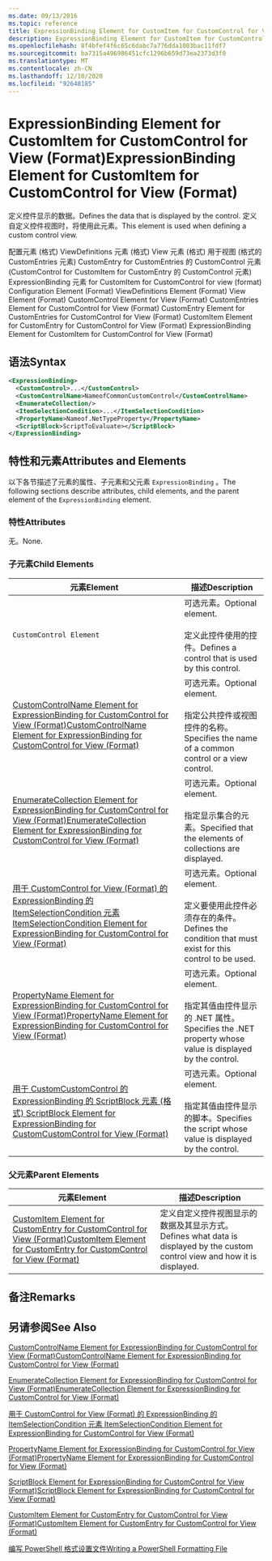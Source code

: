 ```yaml
---
ms.date: 09/13/2016
ms.topic: reference
title: ExpressionBinding Element for CustomItem for CustomControl for View (Format)
description: ExpressionBinding Element for CustomItem for CustomControl for View (Format)
ms.openlocfilehash: 8f4bfef4f6c65c6dabc7a776dda1083bac11fdf7
ms.sourcegitcommit: ba7315a496986451cfc1296b659d73ea2373d3f0
ms.translationtype: MT
ms.contentlocale: zh-CN
ms.lasthandoff: 12/10/2020
ms.locfileid: "92648185"
---
```

# <a name="expressionbinding-element-for-customitem-for-customcontrol-for-view-format"></a><span data-ttu-id="9904f-103">ExpressionBinding Element for CustomItem for CustomControl for View (Format)</span><span class="sxs-lookup"><span data-stu-id="9904f-103">ExpressionBinding Element for CustomItem for CustomControl for View (Format)</span></span>

<span data-ttu-id="9904f-104">定义控件显示的数据。</span><span class="sxs-lookup"><span data-stu-id="9904f-104">Defines the data that is displayed by the control.</span></span> <span data-ttu-id="9904f-105">定义自定义控件视图时，将使用此元素。</span><span class="sxs-lookup"><span data-stu-id="9904f-105">This element is used when defining a custom control view.</span></span>

<span data-ttu-id="9904f-106">配置元素 (格式) ViewDefinitions 元素 (格式) View 元素 (格式) 用于视图 (格式的 CustomEntries 元素) CustomEntry for CustomEntries 的 CustomControl 元素 (CustomControl for CustomItem for CustomEntry 的 CustomControl 元素) ExpressionBinding 元素 for CustomItem for CustomControl for view (format) </span><span class="sxs-lookup"><span data-stu-id="9904f-106">Configuration Element (Format) ViewDefinitions Element (Format) View Element (Format) CustomControl Element for View (Format) CustomEntries Element for CustomControl for View (Format) CustomEntry Element for CustomEntries for CustomControl for View (Format) CustomItem Element for CustomEntry for CustomControl for View (Format) ExpressionBinding Element for CustomItem for CustomControl for View (Format)</span></span>

## <a name="syntax"></a><span data-ttu-id="9904f-107">语法</span><span class="sxs-lookup"><span data-stu-id="9904f-107">Syntax</span></span>

```xml
<ExpressionBinding>
  <CustomControl>...</CustomControl>
  <CustomControlName>NameofCommonCustomControl</CustomControlName>
  <EnumerateCollection/>
  <ItemSelectionCondition>...</ItemSelectionCondition>
  <PropertyName>Nameof.NetTypeProperty</PropertyName>
  <ScriptBlock>ScriptToEvaluate></ScriptBlock>
</ExpressionBinding>
```

## <a name="attributes-and-elements"></a><span data-ttu-id="9904f-108">特性和元素</span><span class="sxs-lookup"><span data-stu-id="9904f-108">Attributes and Elements</span></span>

<span data-ttu-id="9904f-109">以下各节描述了元素的属性、子元素和父元素 `ExpressionBinding` 。</span><span class="sxs-lookup"><span data-stu-id="9904f-109">The following sections describe attributes, child elements, and the parent element of the `ExpressionBinding` element.</span></span>

### <a name="attributes"></a><span data-ttu-id="9904f-110">特性</span><span class="sxs-lookup"><span data-stu-id="9904f-110">Attributes</span></span>

<span data-ttu-id="9904f-111">无。</span><span class="sxs-lookup"><span data-stu-id="9904f-111">None.</span></span>

### <a name="child-elements"></a><span data-ttu-id="9904f-112">子元素</span><span class="sxs-lookup"><span data-stu-id="9904f-112">Child Elements</span></span>

|<span data-ttu-id="9904f-113">元素</span><span class="sxs-lookup"><span data-stu-id="9904f-113">Element</span></span>|<span data-ttu-id="9904f-114">描述</span><span class="sxs-lookup"><span data-stu-id="9904f-114">Description</span></span>|
|-------------|-----------------|
|`CustomControl Element`|<span data-ttu-id="9904f-115">可选元素。</span><span class="sxs-lookup"><span data-stu-id="9904f-115">Optional element.</span></span><br /><br /> <span data-ttu-id="9904f-116">定义此控件使用的控件。</span><span class="sxs-lookup"><span data-stu-id="9904f-116">Defines a control that is used by this control.</span></span>|
|[<span data-ttu-id="9904f-117">CustomControlName Element for ExpressionBinding for CustomControl for View (Format)</span><span class="sxs-lookup"><span data-stu-id="9904f-117">CustomControlName Element for ExpressionBinding for CustomControl for View (Format)</span></span>](./customcontrolname-element-for-expressionbinding-for-customcontrol-for-view-format.md)|<span data-ttu-id="9904f-118">可选元素。</span><span class="sxs-lookup"><span data-stu-id="9904f-118">Optional element.</span></span><br /><br /> <span data-ttu-id="9904f-119">指定公共控件或视图控件的名称。</span><span class="sxs-lookup"><span data-stu-id="9904f-119">Specifies the name of a common control or a view control.</span></span>|
|[<span data-ttu-id="9904f-120">EnumerateCollection Element for ExpressionBinding for CustomControl for View (Format)</span><span class="sxs-lookup"><span data-stu-id="9904f-120">EnumerateCollection Element for ExpressionBinding for CustomControl for View (Format)</span></span>](./enumeratecollection-element-for-expressionbinding-for-customcontrol-for-view-format.md)|<span data-ttu-id="9904f-121">可选元素。</span><span class="sxs-lookup"><span data-stu-id="9904f-121">Optional element.</span></span><br /><br /> <span data-ttu-id="9904f-122">指定显示集合的元素。</span><span class="sxs-lookup"><span data-stu-id="9904f-122">Specified that the elements of collections are displayed.</span></span>|
|[<span data-ttu-id="9904f-123">用于 CustomControl for View (Format) 的 ExpressionBinding 的 ItemSelectionCondition 元素 </span><span class="sxs-lookup"><span data-stu-id="9904f-123">ItemSelectionCondition Element for ExpressionBinding for CustomControl for View (Format)</span></span>](./itemselectioncondition-element-for-expressionbinding-for-customcontrol-format.md)|<span data-ttu-id="9904f-124">可选元素。</span><span class="sxs-lookup"><span data-stu-id="9904f-124">Optional element.</span></span><br /><br /> <span data-ttu-id="9904f-125">定义要使用此控件必须存在的条件。</span><span class="sxs-lookup"><span data-stu-id="9904f-125">Defines the condition that must exist for this control to be used.</span></span>|
|[<span data-ttu-id="9904f-126">PropertyName Element for ExpressionBinding for CustomControl for View (Format)</span><span class="sxs-lookup"><span data-stu-id="9904f-126">PropertyName Element for ExpressionBinding for CustomControl for View (Format)</span></span>](./propertyname-element-for-expressionbinding-for-customcontrol-for-view-format.md)|<span data-ttu-id="9904f-127">可选元素。</span><span class="sxs-lookup"><span data-stu-id="9904f-127">Optional element.</span></span><br /><br /> <span data-ttu-id="9904f-128">指定其值由控件显示的 .NET 属性。</span><span class="sxs-lookup"><span data-stu-id="9904f-128">Specifies the .NET property whose value is displayed by the control.</span></span>|
|[<span data-ttu-id="9904f-129">用于 CustomCustomControl 的 ExpressionBinding 的 ScriptBlock 元素 (格式) </span><span class="sxs-lookup"><span data-stu-id="9904f-129">ScriptBlock Element for ExpressionBinding for CustomCustomControl for View (Format)</span></span>](./scriptblock-element-for-expressionbinding-for-customcontrol-for-view-format.md)|<span data-ttu-id="9904f-130">可选元素。</span><span class="sxs-lookup"><span data-stu-id="9904f-130">Optional element.</span></span><br /><br /> <span data-ttu-id="9904f-131">指定其值由控件显示的脚本。</span><span class="sxs-lookup"><span data-stu-id="9904f-131">Specifies the script whose value is displayed by the control.</span></span>|

### <a name="parent-elements"></a><span data-ttu-id="9904f-132">父元素</span><span class="sxs-lookup"><span data-stu-id="9904f-132">Parent Elements</span></span>

|<span data-ttu-id="9904f-133">元素</span><span class="sxs-lookup"><span data-stu-id="9904f-133">Element</span></span>|<span data-ttu-id="9904f-134">描述</span><span class="sxs-lookup"><span data-stu-id="9904f-134">Description</span></span>|
|-------------|-----------------|
|[<span data-ttu-id="9904f-135">CustomItem Element for CustomEntry for CustomControl for View (Format)</span><span class="sxs-lookup"><span data-stu-id="9904f-135">CustomItem Element for CustomEntry for CustomControl for View (Format)</span></span>](./customitem-element-for-customentry-for-customcontrol-for-view-format.md)|<span data-ttu-id="9904f-136">定义自定义控件视图显示的数据及其显示方式。</span><span class="sxs-lookup"><span data-stu-id="9904f-136">Defines what data is displayed by the custom control view and how it is displayed.</span></span>|

## <a name="remarks"></a><span data-ttu-id="9904f-137">备注</span><span class="sxs-lookup"><span data-stu-id="9904f-137">Remarks</span></span>

## <a name="see-also"></a><span data-ttu-id="9904f-138">另请参阅</span><span class="sxs-lookup"><span data-stu-id="9904f-138">See Also</span></span>

[<span data-ttu-id="9904f-139">CustomControlName Element for ExpressionBinding for CustomControl for View (Format)</span><span class="sxs-lookup"><span data-stu-id="9904f-139">CustomControlName Element for ExpressionBinding for CustomControl for View (Format)</span></span>](./customcontrolname-element-for-expressionbinding-for-customcontrol-for-view-format.md)

[<span data-ttu-id="9904f-140">EnumerateCollection Element for ExpressionBinding for CustomControl for View (Format)</span><span class="sxs-lookup"><span data-stu-id="9904f-140">EnumerateCollection Element for ExpressionBinding for CustomControl for View (Format)</span></span>](./enumeratecollection-element-for-expressionbinding-for-customcontrol-for-view-format.md)

[<span data-ttu-id="9904f-141">用于 CustomControl for View (Format) 的 ExpressionBinding 的 ItemSelectionCondition 元素 </span><span class="sxs-lookup"><span data-stu-id="9904f-141">ItemSelectionCondition Element for ExpressionBinding for CustomControl for View (Format)</span></span>](./itemselectioncondition-element-for-expressionbinding-for-customcontrol-format.md)

[<span data-ttu-id="9904f-142">PropertyName Element for ExpressionBinding for CustomControl for View (Format)</span><span class="sxs-lookup"><span data-stu-id="9904f-142">PropertyName Element for ExpressionBinding for CustomControl for View (Format)</span></span>](./propertyname-element-for-expressionbinding-for-customcontrol-for-view-format.md)

[<span data-ttu-id="9904f-143">ScriptBlock Element for ExpressionBinding for CustomControl for View (Format)</span><span class="sxs-lookup"><span data-stu-id="9904f-143">ScriptBlock Element for ExpressionBinding for CustomControl for View (Format)</span></span>](./scriptblock-element-for-expressionbinding-for-customcontrol-for-view-format.md)

[<span data-ttu-id="9904f-144">CustomItem Element for CustomEntry for CustomControl for View (Format)</span><span class="sxs-lookup"><span data-stu-id="9904f-144">CustomItem Element for CustomEntry for CustomControl for View (Format)</span></span>](./customitem-element-for-customentry-for-customcontrol-for-view-format.md)

[<span data-ttu-id="9904f-145">编写 PowerShell 格式设置文件</span><span class="sxs-lookup"><span data-stu-id="9904f-145">Writing a PowerShell Formatting File</span></span>](./writing-a-powershell-formatting-file.md)
